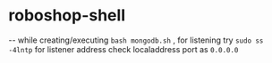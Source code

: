# roboshop-shell



-- while creating/executing `bash mongodb.sh` , for listening try `sudo ss -4lntp` for listener address check localaddress port as `0.0.0.0`